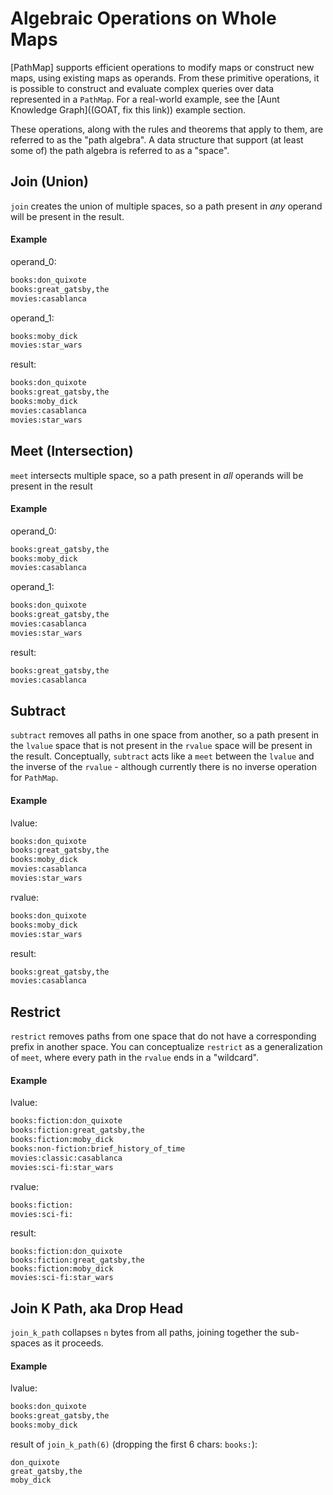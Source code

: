# Algebraic Operations on Whole Maps

[PathMap] supports efficient operations to modify maps or construct new maps, using existing maps as operands.  From these primitive operations, it is possible to construct and evaluate complex queries over data represented in a `PathMap`.  For a real-world example, see the [Aunt Knowledge Graph]((GOAT, fix this link)) example section.

These operations, along with the rules and theorems that apply to them, are referred to as the "path algebra".  A data structure that support (at least some of) the path algebra is referred to as a "space".

## Join (Union)

`join` creates the union of multiple spaces, so a path present in *any* operand will be present in the result.

#### Example

operand_0:
```txt
books:don_quixote
books:great_gatsby,the
movies:casablanca
```

operand_1:
```txt
books:moby_dick
movies:star_wars
```

result:
```txt
books:don_quixote
books:great_gatsby,the
books:moby_dick
movies:casablanca
movies:star_wars
```

## Meet (Intersection)

`meet` intersects multiple space, so a path present in *all* operands will be present in the result

#### Example

operand_0:
```txt
books:great_gatsby,the
books:moby_dick
movies:casablanca
```

operand_1:
```txt
books:don_quixote
books:great_gatsby,the
movies:casablanca
movies:star_wars
```

result:
```txt
books:great_gatsby,the
movies:casablanca
```

## Subtract

`subtract` removes all paths in one space from another, so a path present in the `lvalue` space that is not present in the `rvalue` space will be present in the result.  Conceptually, `subtract` acts like a `meet` between the `lvalue` and the inverse of the `rvalue` - although currently there is no inverse operation for `PathMap`.

#### Example

lvalue:
```txt
books:don_quixote
books:great_gatsby,the
books:moby_dick
movies:casablanca
movies:star_wars
```

rvalue:
```txt
books:don_quixote
books:moby_dick
movies:star_wars
```

result:
```txt
books:great_gatsby,the
movies:casablanca
```

## Restrict

`restrict` removes paths from one space that do not have a corresponding prefix in another space.  You can conceptualize `restrict` as a generalization of `meet`, where every path in the `rvalue` ends in a "wildcard".

#### Example

lvalue:
```txt
books:fiction:don_quixote
books:fiction:great_gatsby,the
books:fiction:moby_dick
books:non-fiction:brief_history_of_time
movies:classic:casablanca
movies:sci-fi:star_wars
```

rvalue:
```txt
books:fiction:
movies:sci-fi:
```

result:
```
books:fiction:don_quixote
books:fiction:great_gatsby,the
books:fiction:moby_dick
movies:sci-fi:star_wars
```

## Join K Path, aka Drop Head

`join_k_path` collapses `n` bytes from all paths, joining together the sub-spaces as it proceeds.

#### Example

lvalue:
```txt
books:don_quixote
books:great_gatsby,the
books:moby_dick
```

result of `join_k_path(6)` (dropping the first 6 chars: `books:`):
```
don_quixote
great_gatsby,the
moby_dick
```
